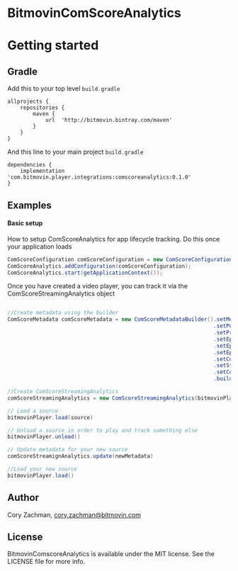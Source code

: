 # BitmovinComScoreAnalytics

# Getting started
## Gradle

Add this to your top level `build.gradle`

```
allprojects {
    repositories {
		maven {
			url  'http://bitmovin.bintray.com/maven'
		}
	}
}
```

And this line to your main project `build.gradle`

```
dependencies {
    implementation 'com.bitmovin.player.integrations:comscoreanalytics:0.1.0'
}
```

## Examples

#### Basic setup

How to setup ComScoreAnalytics for app lifecycle tracking. Do this once your application loads

```java
ComScoreConfiguration comScoreConfiguration = new ComScoreConfiguration("YOUR_PUBLISHER_ID", "YOUR_PUBLISHER_SECRET", "YOUR APPLICATION NAME");
ComScoreAnalytics.addConfiguration(comScoreConfiguration);
ComScoreAnalytics.start(getApplicationContext());
```

Once you have created a video player, you can track it via the ComScoreStreamingAnalytics object 

```java

//Create metadata using the builder
ComScoreMetadata comScoreMetadata = new ComScoreMetadataBuilder().setMediaType(ComScoreMediaType.LONG_FORM_ON_DEMAND)
                                                                 .setPublisherBrandName("ABC")
                                                                 .setProgramTitle("Modern Family")
                                                                 .setEpisodeTitle("Rash Decisions")
                                                                 .setEpisodeSeasonNumber("1")
                                                                 .setEpisodeNumber("2")
                                                                 .setContentGenre("Comedy")
                                                                 .setStationTitle("Hulu")
                                                                 .setCompleteEpisode(true)
                                                                 .build();

//Create ComScoreStreamingAnalytics 
comScoreStreamingAnalytics = new ComScoreStreamingAnalytics(bitmovinPlayer, comScoreMetadata);

// Load a source
bitmovinPlayer.load(source)

// Unload a source in order to play and track something else
bitmovinPlayer.unload()

// Update metadata for your new source 
comScoreStreamignAnalytics.update(newMetadata)

//Load your new source 
bitmovinPlayer.load()
```

## Author

Cory Zachman, cory.zachman@bitmovin.com

## License

BitmovinComscoreAnalytics is available under the MIT license. See the LICENSE file for more info.
